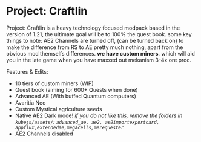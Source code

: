 # Project: Craftlin


Project: Craftlin is a heavy technology focused modpack based in the version of 1.21, the ultimate goal will be to 100% the quest book. some key things to note: AE2 Channels are turned off, (can be turned back on) to make the difference from RS to AE pretty much nothing, apart from the obvious mod themselfs differences. **we have custom miners**. which will aid you in the late game when you have maxxed out mekanism 3-4x ore proc.

Features & Edits:
* 10 tiers of custom miners (WIP)
* Quest book (aiming  for 600+ Quests when done)
* Advanced AE (With buffed Quantum computers)
* Avaritia Neo
* Custom Mystical agriculture seeds
* Native AE2 Dark mode! *if you do not like this, remove the folders in `kubejs/assets/`: `advanced_ae, ae2, ae2importexportcard, appflux,extendedae,megacells,merequester`*
* AE2 Channels disabled
